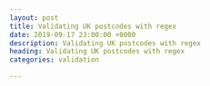 ```yaml
---
layout: post
title: Validating UK postcodes with regex
date: 2019-09-17 23:00:00 +0000
description: Validating UK postcodes with regex
heading: Validating UK postcodes with regex
categories: validation

---
```

